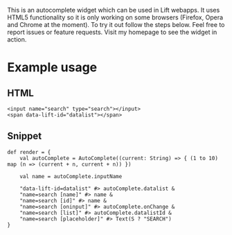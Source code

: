 This is an autocomplete widget which can be used in Lift webapps. It uses HTML5 functionality so it is only working on some browsers (Firefox, Opera and Chrome at the moment).
To try it out follow the steps below. Feel free to report issues or feature requests. Visit my homepage to see the widget in action.

# Example usage

## HTML

    <input name="search" type="search"></input>
	<span data-lift-id="datalist"></span>

## Snippet

    def render = {
	    val autoComplete = AutoComplete((current: String) => { (1 to 10) map (n => (current + n, current + n)) })

	    val name = autoComplete.inputName

	    "data-lift-id=datalist" #> autoComplete.datalist &
	    "name=search [name]" #> name &
	    "name=search [id]" #> name &
	    "name=search [oninput]" #> autoComplete.onChange &
	    "name=search [list]" #> autoComplete.datalistId &
	    "name=search [placeholder]" #> Text(S ? "SEARCH")
    }